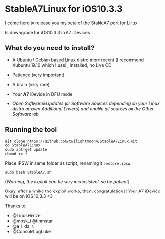 # StableA7Linux for iOS10.3.3

I come here to release you my beta of the StableA7 port for Linux

Is downgrade for iOS10.3.3 in A7 iDevices

## What do you need to install?

 - A Ubuntu / Debian based Linux distro more recent (I recommend Xubuntu 19.10 which I use) , installed, no Live CD

 - Patience (very important)

 - A brain (very rare)

 - Your **A7** iDevice in DFU mode

 - *Open Software&Updates (or Software Sources depending on your Linux distro or even Additional Drivers) and enable all sources on the Other Software tab*

## Running the tool

```
git clone https://github.com/twilightmoon4/StableA7Linux.git
cd StableA7Linux
sudo apt-get update
chmod +x *
```
Place IPSW in same folder as script, renaming it `restore.ipsw`
```
sudo bash StableA7.sh
```
*(Warning, the exploit can be very inconsistent, so be patient)*

Okay, after a whike the exploit works, then, congratulations! Your A7 iDevice will be on iOS 10.3.3 <3

Thanks to: 
  - @LinusHenze 
  - @mosk_i @tihmstar 
  - @a_i_da_n  
  - @ConsoleLogLuke

